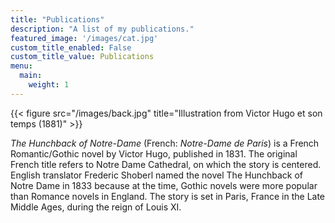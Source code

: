 ```yaml
---
title: "Publications"
description: "A list of my publications."
featured_image: '/images/cat.jpg'
custom_title_enabled: False
custom_title_value: Publications
menu:
  main:
    weight: 1
---
```

{{< figure src="/images/back.jpg" title="Illustration from Victor Hugo et son temps (1881)" >}}

_The Hunchback of Notre-Dame_ (French: _Notre-Dame de Paris_) is a French Romantic/Gothic novel by Victor Hugo, published in 1831. The original French title refers to Notre Dame Cathedral, on which the story is centered. English translator Frederic Shoberl named the novel The Hunchback of Notre Dame in 1833 because at the time, Gothic novels were more popular than Romance novels in England. The story is set in Paris, France in the Late Middle Ages, during the reign of Louis XI.
